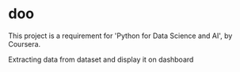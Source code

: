 # doo

This project is a requirement for 'Python for Data Science and AI', by Coursera.

Extracting data from dataset and display it on dashboard
